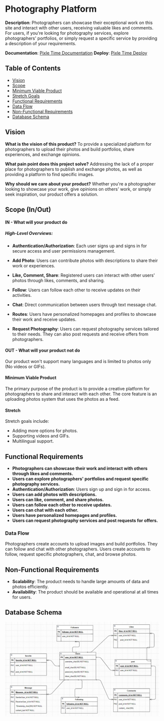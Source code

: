# Photography Platform

**Description**: Photographers can showcase their exceptional work on this site and interact with other users, receiving valuable likes and comments. For users, if you're looking for photography services, explore photographers' portfolios, or simply request a specific service by providing a description of your requirements.

**Documentation**: [Pixle Time Documentation](https://photography-documentation.gitbook.io/pixle-time/)
**Deploy**: [Pixle Time Deploy](https://pixle-time.onrender.com)

## Table of Contents
- [Vision](#vision)
- [Scope](#scope)
- [Minimum Viable Product](#minimum-viable-product)
- [Stretch Goals](#stretch-goals)
- [Functional Requirements](#functional-requirements)
- [Data Flow](#data-flow)
- [Non-Functional Requirements](#non-functional-requirements)
- [Database Schema](#database-schema)



## Vision

**What is the vision of this product?**
To provide a specialized platform for photographers to upload their photos and build portfolios, share experiences, and exchange opinions.

**What pain point does this project solve?**
Addressing the lack of a proper place for photographers to publish and exchange photos, as well as providing a platform to find specific images.

**Why should we care about your product?**
Whether you're a photographer looking to showcase your work, give opinions on others' work, or simply seek inspiration, our product offers a solution.

## Scope (In/Out)

#### IN - What will your product do

##### High-Level Overviews:

- **Authentication/Authorization**: Each user signs up and signs in for secure access and user permissions management.

- **Add Photo**: Users can contribute photos with descriptions to share their work or experiences.

- **Like, Comment, Share**: Registered users can interact with other users' photos through likes, comments, and sharing.

- **Follow**: Users can follow each other to receive updates on their activities.

- **Chat**: Direct communication between users through text message chat.

- **Routes**: Users have personalized homepages and profiles to showcase their work and receive updates.

- **Request Photography**: Users can request photography services tailored to their needs. They can also post requests and receive offers from photographers.

#### OUT - What will your product not do

Our product won't support many languages and is limited to photos only (No videos or GIFs).

#### Minimum Viable Product

The primary purpose of the product is to provide a creative platform for photographers to share and interact with each other. The core feature is an uploading photos system that uses the photos as a feed.

#### Stretch

Stretch goals include:

- Adding more options for photos.
- Supporting videos and GIFs.
- Multilingual support.

## Functional Requirements

- **Photographers can showcase their work and interact with others through likes and comments.**
- **Users can explore photographers' portfolios and request specific photography services.**
- **Authentication/Authorization**: Users sign up and sign in for access.
- **Users can add photos with descriptions.**
- **Users can like, comment, and share photos.**
- **Users can follow each other to receive updates.**
- **Users can chat with each other.**
- **Users have personalized homepages and profiles.**
- **Users can request photography services and post requests for offers.**

### Data Flow

Photographers create accounts to upload images and build portfolios. They can follow and chat with other photographers. Users create accounts to follow, request specific photographers, chat, and browse photos.

## Non-Functional Requirements

- **Scalability**: The product needs to handle large amounts of data and photos efficiently.
- **Availability**: The product should be available and operational at all times for users.

## Database Schema

![Schema](./assests/database.png)